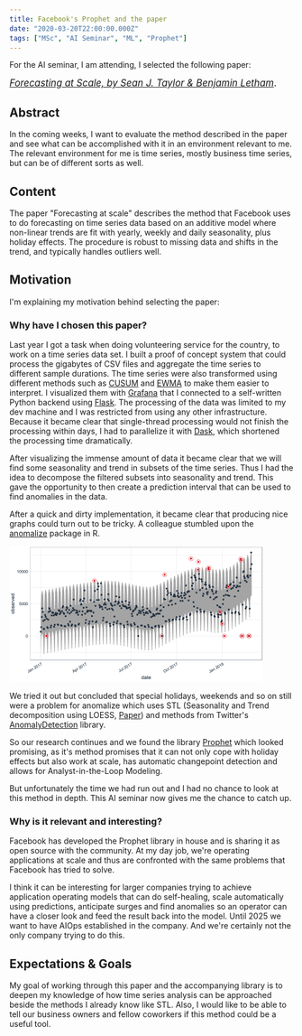 ```yaml
---
title: Facebook's Prophet and the paper
date: "2020-03-20T22:00:00.000Z"
tags: ["MSc", "AI Seminar", "ML", "Prophet"]
---
```


For the AI seminar, I am attending, I selected the following paper:

<span style="font-size: 1.2em"> _[Forecasting at Scale, by Sean J. Taylor & Benjamin Letham](https://amstat.tandfonline.com/doi/full/10.1080/00031305.2017.1380080)_.</span>

## Abstract

In the coming weeks, I want to evaluate the method described in the paper and see what can be accomplished with it in an
environment relevant to me. The relevant environment for me is time series, mostly business time series, but can be of
different sorts as well.

## Content

The paper "Forecasting at scale" describes the method that Facebook uses to do forecasting on time series data based
on an additive model where non-linear trends are fit with yearly, weekly and daily seasonality, plus holiday effects.
The procedure is robust to missing data and shifts in the trend, and typically handles outliers well.

## Motivation

I'm explaining my motivation behind selecting the paper:

### Why have I chosen this paper?

Last year I got a task when doing volunteering service for the country, to work on a time series data set. I built a
proof of concept system that could process the gigabytes of CSV files and aggregate the time series to different sample
durations. The time series were also transformed using different methods such as [CUSUM](https://en.wikipedia.org/wiki/CUSUM)
and [EWMA](https://en.wikipedia.org/wiki/EWMA_chart) to make them easier to interpret.
I visualized them with [Grafana](https://grafana.com/) that I connected to a self-written Python backend using [Flask](https://palletsprojects.com/p/flask/).
The processing of the data was limited to my dev machine and I was restricted from using any other infrastructure. Because
it became clear that single-thread processing would not finish the processing within days, I had to parallelize it with
[Dask](https://dask.org/), which shortened the processing time dramatically.

After visualizing the immense amount of data it became clear that we will find some seasonality and trend in subsets
of the time series. Thus I had the idea to decompose the filtered subsets into seasonality and trend. This gave the
opportunity to then create a prediction interval that can be used to find anomalies in the data.

After a quick and dirty implementation, it became clear that producing nice graphs could turn out to be tricky. A
colleague stumbled upon the [anomalize](https://cran.r-project.org/web/packages/anomalize/index.html) package in R.

![anomalize graph](anomalize.png)

We tried it out but concluded that special holidays, weekends and so on still were a problem for anomalize which uses
STL (Seasonality and Trend decomposition using LOESS, [Paper](https://www.scb.se/contentassets/ca21efb41fee47d293bbee5bf7be7fb3/stl-a-seasonal-trend-decomposition-procedure-based-on-loess.pdf))
and methods from Twitter's [AnomalyDetection](https://github.com/twitter/AnomalyDetection) library.

So our research continues and we found the library [Prophet](https://facebook.github.io/prophet/) which looked promising,
as it's method promises that it can not only cope with holiday effects but also work at scale, has automatic changepoint
detection and allows for Analyst-in-the-Loop Modeling.

But unfortunately the time we had run out and I had no chance to look at this method in depth. This AI seminar now gives
me the chance to catch up.

### Why is it relevant and interesting?

Facebook has developed the Prophet library in house and is sharing it as open source with the community. At my day job,
we're operating applications at scale and thus are confronted with the same problems that Facebook has tried to solve.

I think it can be interesting for larger companies trying to achieve application operating models that can do self-healing,
scale automatically using predictions, anticipate surges and find anomalies so an operator can have a closer look and
feed the result back into the model. Until 2025 we want to have AIOps established in the company. And we're certainly
not the only company trying to do this.

## Expectations & Goals

My goal of working through this paper and the accompanying library is to deepen my knowledge of how time series analysis
can be approached beside the methods I already know like STL. Also, I would like to be able to tell our business owners
and fellow coworkers if this method could be a useful tool.
